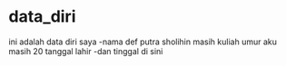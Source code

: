 # data_diri
ini adalah data diri saya
-nama def putra sholihin
masih kuliah
umur aku masih 20
tanggal lahir
-dan tinggal di sini
